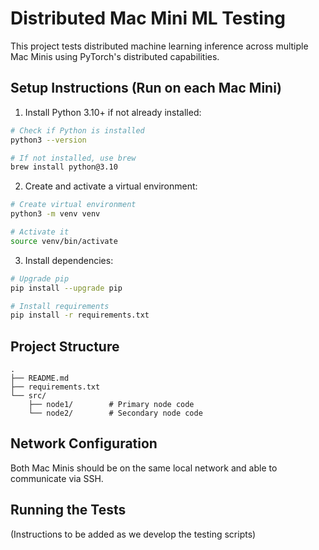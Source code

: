 # Distributed Mac Mini ML Testing

This project tests distributed machine learning inference across multiple Mac Minis using PyTorch's distributed capabilities.

## Setup Instructions (Run on each Mac Mini)

1. Install Python 3.10+ if not already installed:
```bash
# Check if Python is installed
python3 --version

# If not installed, use brew
brew install python@3.10
```

2. Create and activate a virtual environment:
```bash
# Create virtual environment
python3 -m venv venv

# Activate it
source venv/bin/activate
```

3. Install dependencies:
```bash
# Upgrade pip
pip install --upgrade pip

# Install requirements
pip install -r requirements.txt
```

## Project Structure

```
.
├── README.md
├── requirements.txt
└── src/
    ├── node1/        # Primary node code
    └── node2/        # Secondary node code
```

## Network Configuration

Both Mac Minis should be on the same local network and able to communicate via SSH.

## Running the Tests

(Instructions to be added as we develop the testing scripts) 
